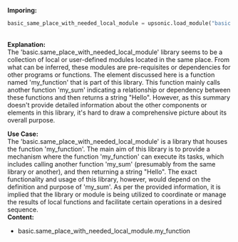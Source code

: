 <b class="custom_code_highlight_green">Imporing:</b><br>
```python
basic_same_place_with_needed_local_module = upsonic.load_module("basic.same_place_with_needed_local_module")
```
<br><b class="custom_code_highlight_green">Explanation:</b><br>The 'basic.same_place_with_needed_local_module' library seems to be a collection of local or user-defined modules located in the same place. From what can be inferred, these modules are pre-requisites or dependencies for other programs or functions. The element discussed here is a function named 'my_function' that is part of this library. This function mainly calls another function 'my_sum' indicating a relationship or dependency between these functions and then returns a string "Hello". However, as this summary doesn't provide detailed information about the other components or elements in this library, it's hard to draw a comprehensive picture about its overall purpose.

<b class="custom_code_highlight_green">Use Case:</b><br>The 'basic.same_place_with_needed_local_module' is a library that houses the function 'my_function'. The main aim of this library is to provide a mechanism where the function 'my_function' can execute its tasks, which includes calling another function 'my_sum' (presumably from the same library or another), and then returning a string "Hello". The exact functionality and usage of this library, however, would depend on the definition and purpose of 'my_sum'. As per the provided information, it is implied that the library or module is being utilized to coordinate or manage the results of local functions and facilitate certain operations in a desired sequence.
<br><b class="custom_code_highlight_green">Content:</b><br>
  - basic.same_place_with_needed_local_module.my_function
